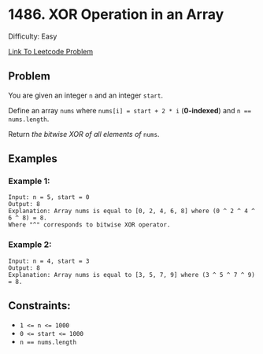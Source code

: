 # 1486. XOR Operation in an Array
Difficulty: Easy

[Link To Leetcode Problem](https://leetcode.com/problems/xor-operation-in-an-array/)

## Problem
You are given an integer `n` and an integer `start`.

Define an array `nums` where `nums[i] = start + 2 * i` (**0-indexed**) and `n == nums.length`.

Return *the bitwise XOR of all elements of* `nums`.

## Examples
### Example 1:
```
Input: n = 5, start = 0
Output: 8
Explanation: Array nums is equal to [0, 2, 4, 6, 8] where (0 ^ 2 ^ 4 ^ 6 ^ 8) = 8.
Where "^" corresponds to bitwise XOR operator.
```
### Example 2:
```
Input: n = 4, start = 3
Output: 8
Explanation: Array nums is equal to [3, 5, 7, 9] where (3 ^ 5 ^ 7 ^ 9) = 8.
```

## Constraints:
- `1 <= n <= 1000`
- `0 <= start <= 1000`
- `n == nums.length`